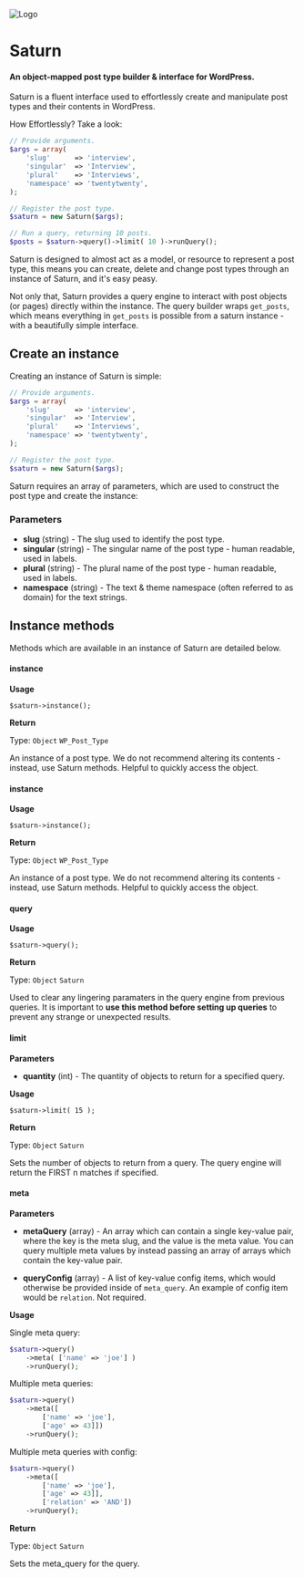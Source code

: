 
![Logo](https://joemoses.dev/saturn-logo.png)
# Saturn 
#### An object-mapped post type builder &amp; interface for WordPress.

Saturn is a fluent interface used to effortlessly create and manipulate post types and their contents in WordPress.

How Effortlessly? Take a look:

```php
// Provide arguments.
$args = array(
    'slug'      => 'interview',
    'singular'  => 'Interview',
    'plural'    => 'Interviews',
    'namespace' => 'twentytwenty',
);

// Register the post type.
$saturn = new Saturn($args);

// Run a query, returning 10 posts.
$posts = $saturn->query()->limit( 10 )->runQuery();
```

Saturn is designed to almost act as a model, or resource to represent a post type, this means you can create,
 delete and change post types through an instance of Saturn, and it's easy peasy.
 
Not only that, Saturn provides a query engine to interact with post objects (or pages) directly within the instance. 
The query builder wraps `get_posts`, which means everything in `get_posts` is possible from a saturn instance - with 
a beautifully simple interface. 

## Create an instance
Creating an instance of Saturn is simple:
```php
// Provide arguments.
$args = array(
    'slug'      => 'interview',
    'singular'  => 'Interview',
    'plural'    => 'Interviews',
    'namespace' => 'twentytwenty',
);

// Register the post type.
$saturn = new Saturn($args);
```

Saturn requires an array of parameters, which are used to construct the post type and create the instance:

### Parameters
- **slug** (string) - The slug used to identify the post type.
- **singular**  (string) - The singular name of the post type - human readable, used in labels.
- **plural**  (string) - The plural name of the post type - human readable, used in labels.
- **namespace** (string) - The text & theme namespace (often referred to as domain) for the text strings.

## Instance methods
Methods which are available in an instance of Saturn are detailed below.

#### instance

**Usage** 

`$saturn->instance();`

**Return** 

Type: `Object` `WP_Post_Type`

An instance of a post type. We do not recommend altering its contents - instead, use Saturn methods. Helpful to quickly 
access the object.


#### instance

**Usage** 

`$saturn->instance();`

**Return** 

Type: `Object` `WP_Post_Type`

An instance of a post type. We do not recommend altering its contents - instead, use Saturn methods. Helpful to quickly 
access the object.

#### query

**Usage** 

`$saturn->query();`

**Return** 

Type: `Object` `Saturn`

Used to clear any lingering paramaters in the query engine from previous queries. It is important to **use this method
before setting up queries** to prevent any strange or unexpected results.

#### limit

**Parameters** 
- **quantity** (int) - The quantity of objects to return for a specified query.

**Usage** 

`$saturn->limit( 15 );`

**Return** 

Type: `Object` `Saturn`

Sets the number of objects to return from a query. The query engine will return the FIRST n matches if specified.


#### meta

**Parameters** 
- **metaQuery** (array) - An array which can contain a single key-value pair, where the key is the meta slug, and the 
value is the meta value. You can query multiple meta values by instead passing an array of arrays which contain the 
key-value pair.

- **queryConfig** (array) - A list of key-value config items, which would otherwise be provided inside of `meta_query`.
An example of config item would be `relation`. Not required.

**Usage** 

Single meta query:
```php
$saturn->query()
    ->meta( ['name' => 'joe'] )
    ->runQuery();
```


Multiple meta queries:
```php
$saturn->query()
    ->meta([
        ['name' => 'joe'],
        ['age' => 43]])
    ->runQuery();
```

Multiple meta queries with config:
```php
$saturn->query()
    ->meta([
        ['name' => 'joe'],
        ['age' => 43]],
        ['relation' => 'AND'])
    ->runQuery();
```

**Return** 

Type: `Object` `Saturn`

Sets the meta_query for the query.